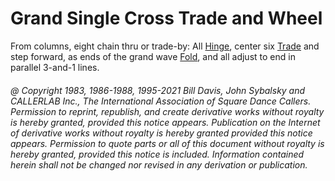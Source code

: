 
# Grand Single Cross Trade and Wheel

From columns, eight chain thru or trade-by: 
All [Hinge](../ms/hinge.md), 
center six [Trade](../b2/trade.md) and
step forward, as ends of the grand wave [Fold](../ms/fold.md), 
and all adjust to end in parallel 3-and-1 lines.

###### @ Copyright 1983, 1986-1988, 1995-2021 Bill Davis, John Sybalsky and CALLERLAB Inc., The International Association of Square Dance Callers. Permission to reprint, republish, and create derivative works without royalty is hereby granted, provided this notice appears. Publication on the Internet of derivative works without royalty is hereby granted provided this notice appears. Permission to quote parts or all of this document without royalty is hereby granted, provided this notice is included. Information contained herein shall not be changed nor revised in any derivation or publication.
